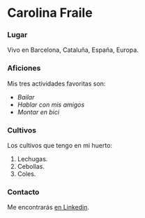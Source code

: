 # Carolina Fraile

### Lugar

Vivo en Barcelona, Cataluña, España, Europa.

### Aficiones

Mis tres actividades favoritas son:

- *Bailar*
- *Hablar con mis amigos*
- *Montar en bici*

### Cultivos

Los cultivos que tengo en mi huerto:

1. Lechugas.
2. Cebollas.
3. Coles.

### Contacto

Me encontrarás [en Linkedin](https://www.linkedin.com/in/carolina-fraile-maldonado-7581888/).
